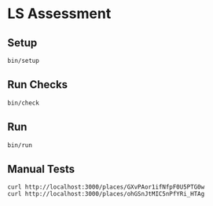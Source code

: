 # LS Assessment

## Setup

```
bin/setup
```

## Run Checks

```
bin/check
```

## Run

```
bin/run
```

## Manual Tests

```
curl http://localhost:3000/places/GXvPAor1ifNfpF0U5PTG0w
curl http://localhost:3000/places/ohGSnJtMIC5nPfYRi_HTAg
```